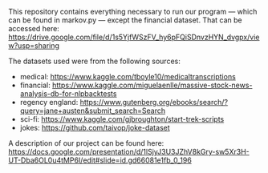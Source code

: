 This repository contains everything necessary to run our program — which can be found in markov.py —  except the financial dataset. That can be accessed here: https://drive.google.com/file/d/1s5YjfWSzFV_hy6pFQiSDnvzHYN_dvgpx/view?usp=sharing

The datasets used were from the following sources:
- medical: https://www.kaggle.com/tboyle10/medicaltranscriptions
- financial: https://www.kaggle.com/miguelaenlle/massive-stock-news-analysis-db-for-nlpbacktests
- regency england: https://www.gutenberg.org/ebooks/search/?query=jane+austen&submit_search=Search
- sci-fi: https://www.kaggle.com/gjbroughton/start-trek-scripts
- jokes: https://github.com/taivop/joke-dataset

A description of our project can be found here: https://docs.google.com/presentation/d/1lSjyJ3U3JZhV8kGry-sw5Xr3H-UT-Dba6OL0u4tMP6I/edit#slide=id.gd66081e1fb_0_196

